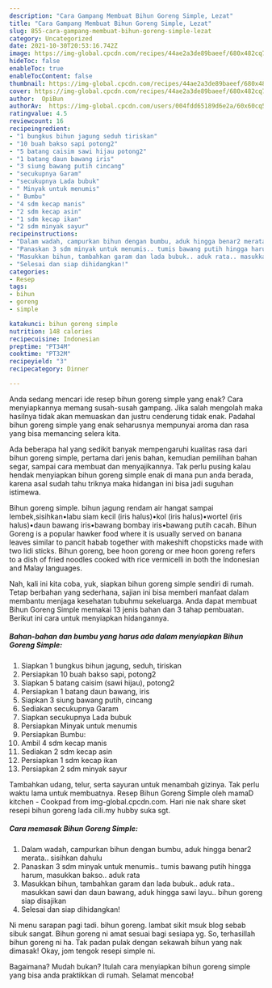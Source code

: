 ```yaml
---
description: "Cara Gampang Membuat Bihun Goreng Simple, Lezat"
title: "Cara Gampang Membuat Bihun Goreng Simple, Lezat"
slug: 855-cara-gampang-membuat-bihun-goreng-simple-lezat
category: Uncategorized
date: 2021-10-30T20:53:16.742Z
image: https://img-global.cpcdn.com/recipes/44ae2a3de89baeef/680x482cq70/bihun-goreng-simple-foto-resep-utama.jpg
hideToc: false
enableToc: true
enableTocContent: false
thumbnail: https://img-global.cpcdn.com/recipes/44ae2a3de89baeef/680x482cq70/bihun-goreng-simple-foto-resep-utama.jpg
cover: https://img-global.cpcdn.com/recipes/44ae2a3de89baeef/680x482cq70/bihun-goreng-simple-foto-resep-utama.jpg
author:  OpiBun
authorAv:  https://img-global.cpcdn.com/users/004fdd65189d6e2a/60x60cq50/avatar.jpg
ratingvalue: 4.5
reviewcount: 16
recipeingredient:
- "1 bungkus bihun jagung seduh tiriskan"
- "10 buah bakso sapi potong2"
- "5 batang caisim sawi hijau potong2"
- "1 batang daun bawang iris"
- "3 siung bawang putih cincang"
- "secukupnya Garam"
- "secukupnya Lada bubuk"
- " Minyak untuk menumis"
- " Bumbu"
- "4 sdm kecap manis"
- "2 sdm kecap asin"
- "1 sdm kecap ikan"
- "2 sdm minyak sayur"
recipeinstructions:
- "Dalam wadah, campurkan bihun dengan bumbu, aduk hingga benar2 merata.. sisihkan dahulu"
- "Panaskan 3 sdm minyak untuk menumis.. tumis bawang putih hingga harum, masukkan bakso.. aduk rata"
- "Masukkan bihun, tambahkan garam dan lada bubuk.. aduk rata.. masukkan sawi dan daun bawang, aduk hingga sawi layu.. bihun goreng siap disajikan"
- "Selesai dan siap dihidangkan!"
categories:
- Resep
tags:
- bihun
- goreng
- simple

katakunci: bihun goreng simple 
nutrition: 148 calories
recipecuisine: Indonesian
preptime: "PT34M"
cooktime: "PT32M"
recipeyield: "3"
recipecategory: Dinner

---
```



Anda sedang mencari ide resep bihun goreng simple yang enak? Cara menyiapkannya memang susah-susah gampang. Jika salah mengolah maka hasilnya tidak akan memuaskan dan justru cenderung tidak enak. Padahal bihun goreng simple yang enak seharusnya mempunyai aroma dan rasa yang bisa memancing selera kita.


Ada beberapa hal yang sedikit banyak mempengaruhi kualitas rasa dari bihun goreng simple, pertama dari jenis bahan, kemudian pemilihan bahan segar, sampai cara membuat dan menyajikannya. Tak perlu pusing kalau hendak menyiapkan bihun goreng simple enak di mana pun anda berada, karena asal sudah tahu triknya maka hidangan ini bisa jadi suguhan istimewa.

Bihun goreng simple. bihun jagung rendam air hangat sampai lembek,sisihkan•labu siam kecil (iris halus)•kol (iris halus)•wortel (iris halus)•daun bawang iris•bawang bombay iris•bawang putih cacah. Bihun Goreng is a popular hawker food where it is usually served on banana leaves similar to pancit habab together with makeshift chopsticks made with two lidi sticks. Bihun goreng, bee hoon goreng or mee hoon goreng refers to a dish of fried noodles cooked with rice vermicelli in both the Indonesian and Malay languages.


Nah, kali ini kita coba, yuk, siapkan bihun goreng simple sendiri di rumah. Tetap berbahan yang sederhana, sajian ini bisa memberi manfaat dalam membantu menjaga kesehatan tubuhmu sekeluarga. Anda dapat membuat Bihun Goreng Simple memakai 13 jenis bahan dan 3 tahap pembuatan. Berikut ini cara untuk menyiapkan hidangannya.

<!--inarticleads1-->

##### Bahan-bahan dan bumbu yang harus ada dalam menyiapkan Bihun Goreng Simple:

1. Siapkan 1 bungkus bihun jagung, seduh, tiriskan
1. Persiapkan 10 buah bakso sapi, potong2
1. Siapkan 5 batang caisim (sawi hijau), potong2
1. Persiapkan 1 batang daun bawang, iris
1. Siapkan 3 siung bawang putih, cincang
1. Sediakan secukupnya Garam
1. Siapkan secukupnya Lada bubuk
1. Persiapkan  Minyak untuk menumis
1. Persiapkan  Bumbu:
1. Ambil 4 sdm kecap manis
1. Sediakan 2 sdm kecap asin
1. Persiapkan 1 sdm kecap ikan
1. Persiapkan 2 sdm minyak sayur


Tambahkan udang, telur, serta sayuran untuk menambah gizinya. Tak perlu waktu lama untuk membuatnya. Resep Bihun Goreng Simple oleh mamaD kitchen - Cookpad from img-global.cpcdn.com. Hari nie nak share sket resepi bihun goreng lada cili.my hubby suka sgt. 

<!--inarticleads2-->

##### Cara memasak Bihun Goreng Simple:

1. Dalam wadah, campurkan bihun dengan bumbu, aduk hingga benar2 merata.. sisihkan dahulu
1. Panaskan 3 sdm minyak untuk menumis.. tumis bawang putih hingga harum, masukkan bakso.. aduk rata
1. Masukkan bihun, tambahkan garam dan lada bubuk.. aduk rata.. masukkan sawi dan daun bawang, aduk hingga sawi layu.. bihun goreng siap disajikan
1. Selesai dan siap dihidangkan!

Ni menu sarapan pagi tadi. bihun goreng. lambat sikit msuk blog sebab sibuk sangat. Bihun goreng ni amat sesuai bagi sesiapa yg. So, terhasillah bihun goreng ni ha. Tak padan pulak dengan sekawah bihun yang nak dimasak! Okay, jom tengok resepi simple ni. 

Bagaimana? Mudah bukan? Itulah cara menyiapkan bihun goreng simple yang bisa anda praktikkan di rumah. Selamat mencoba!
